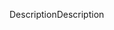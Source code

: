 <span data-ttu-id="75152-101">Description</span><span class="sxs-lookup"><span data-stu-id="75152-101">Description</span></span>

